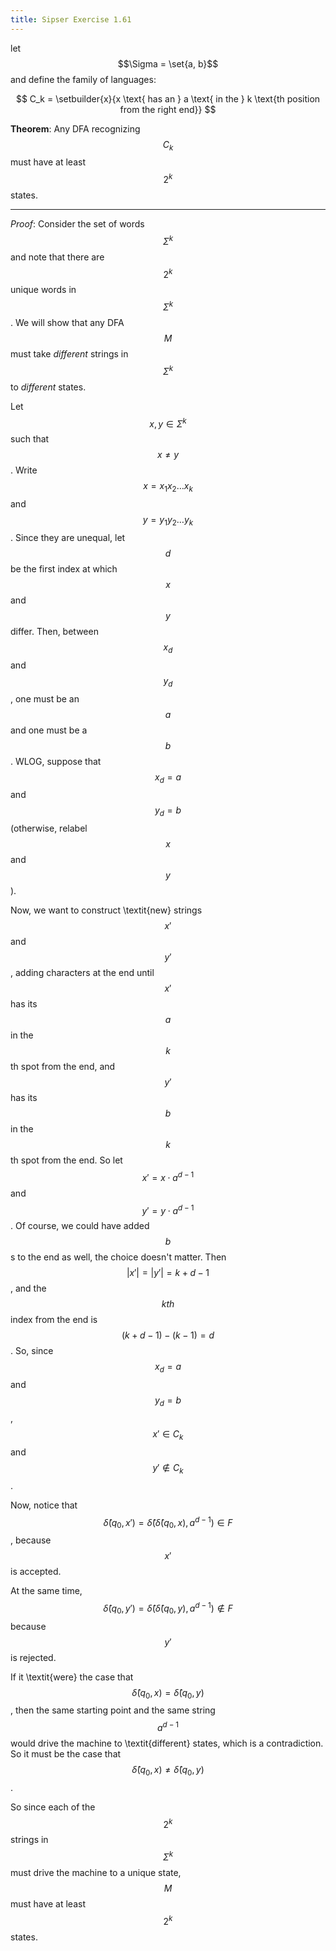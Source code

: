 ```yaml
---
title: Sipser Exercise 1.61
---
```



let $$\Sigma = \set{a, b}$$ and define the family of languages:

$$
C_k = \setbuilder{x}{x \text{ has an } a \text{ in the } k \text{th position from the right end}}
$$

**Theorem**: Any DFA recognizing $$C_k$$ must have at least $$2^k$$ states.

----

*Proof*:
Consider the set of words $$\Sigma^k$$ and note that there are $$2^k$$ unique words in $$\Sigma^k$$.
We will show that any DFA $$M$$ must take *different* strings in $$\Sigma^k$$ to *different* states.



Let $$x, y \in \Sigma^k$$ such that $$x \neq y$$.
Write $$x = x_1 x_2 \dots x_k$$ and $$y = y_1 y_2 \dots y_k$$.
Since they are unequal, let $$d$$ be the first index at which $$x$$ and $$y$$ differ.
Then, between $$x_d$$ and $$y_d$$, one must be an $$a$$ and one must be a $$b$$.
WLOG, suppose that $$x_d = a$$ and $$y_d = b$$ (otherwise, relabel $$x$$ and $$y$$).



Now, we want to construct \textit{new} strings $$x'$$ and $$y'$$, adding characters at the end until $$x'$$ has its $$a$$ in the $$k$$th spot from the end, and $$y'$$ has its $$b$$ in the $$k$$th spot from the end.
So let $$x' = x \cdot a^{d-1}$$ and $$y' = y \cdot a^{d-1}$$.
Of course, we could have added $$b$$s to the end as well, the choice doesn't matter.
Then $$|x'| = |y'| = k + d - 1$$, and the $$kth$$ index from the end is $$(k + d - 1) - (k - 1) = d$$.
So, since $$x_d = a$$ and $$y_d = b$$, $$x' \in C_k$$ and $$y' \not\in C_k$$.



Now, notice that $$\hat{\delta}(q_0, x') = \hat{\delta}(\hat{\delta}(q_0, x), a^{d-1}) \in F$$, because $$x'$$ is accepted.



At the same time, $$\hat{\delta}(q_0, y') = \hat{\delta}(\hat{\delta}(q_0, y), a^{d-1}) \not\in F$$ because $$y'$$ is rejected.



If it \textit{were} the case that $$\hat{\delta}(q_0, x) = \hat{\delta}(q_0, y)$$, then the same starting point and the same string $$a^{d-1}$$ would drive the machine to \textit{different} states, which is a contradiction.
So it must be the case that $$\hat{\delta}(q_0, x) \neq \hat{\delta}(q_0, y)$$.



So since each of the $$2^k$$ strings in $$\Sigma^k$$ must drive the machine to a unique state, $$M$$ must have at least $$2^k$$ states.
